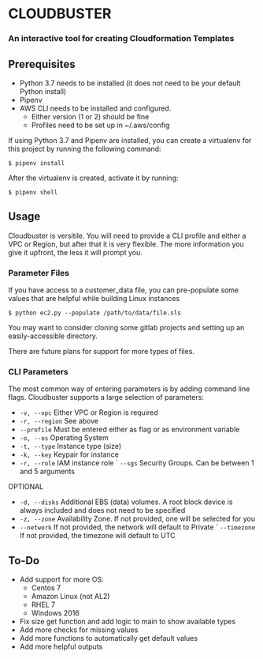 # CLOUDBUSTER
### An interactive tool for creating Cloudformation Templates

## Prerequisites
- Python 3.7 needs to be installed (it does not need to be your default Python install)
- Pipenv
- AWS CLI needs to be installed and configured.
    - Either version (1 or 2) should be fine
    - Profiles need to be set up in ~/.aws/config

If using Python 3.7 and Pipenv are installed, you can create a virtualenv for this project by running the following command:
    
    $ pipenv install

After the virtualenv is created, activate it by running:
    
    $ pipenv shell

## Usage
Cloudbuster is versitile. You will need to provide a CLI profile and either a VPC or Region, but after that it is very flexible. The more information you give it upfront, the less it will prompt you.

### Parameter Files
If you have access to a customer_data file, you can pre-populate some values that are helpful while building Linux instances

    $ python ec2.py --populate /path/to/data/file.sls

You may want to consider cloning some gitlab projects and setting up an easily-accessible directory.

There are future plans for support for more types of files.

### CLI Parameters
The most common way of entering parameters is by adding command line flags.
Cloudbuster supports a large selection of parameters:
- ```-v, --vpc``` Either VPC or Region is required
- ```-r, --region``` See above
- ```--profile``` Must be entered either as flag or as environment variable
- ```-o, --os``` Operating System
- ```-t, --type``` Instance type (size)
- ```-k, --key``` Keypair for instance
- ```-r, --role``` IAM instance role
` ```--sgs``` Security Groups. Can be between 1 and 5 arguments


OPTIONAL
- ```-d, --disks``` Additional EBS (data) volumes. A root block device is always included and does not need to be specified
- ```-z, --zone``` Availability Zone. If not provided, one will be selected for you
- ```--network``` If not provided, the network will default to Private
` ```--timezone``` If not provided, the timezone will default to UTC



## To-Do
- Add support for more OS:
    - Centos 7
    - Amazon Linux (not AL2)
    - RHEL 7
    - Windows 2016
- Fix size get function and add logic to main to show available types
- Add more checks for missing values
- Add more functions to automatically get default values
- Add more helpful outputs



